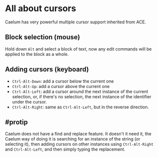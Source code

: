 All about cursors
=================

Caelum has very powerful multiple cursor support inherited from ACE.

Block selection (mouse)
-----------------------
Hold down `Alt` and select a block of text, now any edit commands will be
applied to the block as a whole.

Adding cursors (keyboard)
-------------------------

* `Ctrl-Alt-Down`: add a cursor below the current one
* `Ctrl-Alt-Up`: add a cursor above the current one
* `Ctrl-Alt-Left`: add a cursor around the next instance of the current
  selection, or, if there's no selection, the next instance of the identifier
  under the cursor.
* `Ctrl-Alt-Right`: same as `Ctrl-Alt-Left`, but in the reverse direction.

#protip
-------

Caelum does not have a find and replace feature. It doesn't it need it, the Caelum way
of doing it is searching for an instance of the string (or selecting it), then
adding cursors on other instances using `Ctrl-Alt-Right` and `Ctrl-Alt-Left`,
and then simply typing the replacement.
